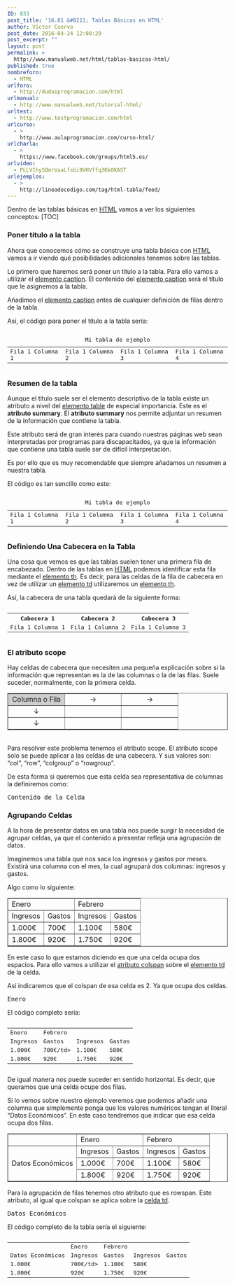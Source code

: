 ```yaml
---
ID: 833
post_title: '16.01 &#8211; Tablas Básicas en HTML'
author: Víctor Cuervo
post_date: 2016-04-24 12:00:29
post_excerpt: ""
layout: post
permalink: >
  http://www.manualweb.net/html/tablas-basicas-html/
published: true
nombreforo:
  - HTML
urlforo:
  - http://dudasprogramacion.com/html
urlmanual:
  - http://www.manualweb.net/tutorial-html/
urltest:
  - http://www.testprogramacion.com/html
urlcurso:
  - >
    http://www.aulaprogramacion.com/curso-html/
urlcharla:
  - >
    https://www.facebook.com/groups/html5.es/
urlvideo:
  - PLLVIhySQmrVaaLfsbi9VHVffq3Kk8KAST
urlejemplos:
  - >
    http://lineadecodigo.com/tag/html-tabla/feed/
---
```

Dentro de las tablas básicas en <a href="http://www.manualweb.net/tutorial-html/">HTML</a> vamos a ver los siguientes conceptos:
[TOC]

<h3>Poner título a la tabla</h3>
Ahora que conocemos cómo se construye una tabla básica con <a href="http://www.manualweb.net/tutorial-html/">HTML</a> vamos a ir viendo qué posibilidades adicionales tenemos sobre las tablas.

Lo primero que haremos será poner un título a la tabla. Para ello vamos a utilizar el <a href="http://www.w3api.com/wiki/HTML:CAPTION">elemento caption</a>. El contenido del <a href="http://www.w3api.com/wiki/HTML:CAPTION">elemento caption</a> será el título que le asignemos a la tabla.

Añadimos el <a href="http://www.w3api.com/wiki/HTML:CAPTION">elemento caption</a> antes de cualquier definición de filas dentro de la tabla.

Así, el código para poner el título a la tabla sería:

<pre lang="html4strict"><table>
  <caption>Mi tabla de ejemplo</caption>
  <tr>
    <td>Fila 1 Columna 1</td>
    <td>Fila 1 Columna 2</td>
    <td>Fila 1 Columna 3</td>
    <td>Fila 1 Columna 4</td>
  </tr>
</table></pre>

<h3>Resumen de la tabla</h3>
Aunque el título suele ser el elemento descriptivo de la tabla existe un atributo a nivel del <a href="http://www.w3api.com/wiki/HTML:TABLE">elemento table</a> de especial importancia. Este es el <b>atributo summary</b>. El <b>atributo summary</b> nos permite adjuntar un resumen de la información que contiene la tabla.

Este atributo será de gran interés para cuando nuestras páginas web sean interpretadas por programas para discapacitados, ya que la información que contiene una tabla suele ser de difícil interpretación.

Es por ello que es muy recomendable que siempre añadamos un resumen a nuestra tabla.

El código es tan sencillo como este:

<pre lang="html4strict"><table summary=”Tabla que contiene datos de ejemplo para poder explicar como construir tablas con el lenguaje HTML”>
  <caption>Mi tabla de ejemplo</caption>
  <tr>
    <td>Fila 1 Columna 1</td>
    <td>Fila 1 Columna 2</td>
    <td>Fila 1 Columna 3</td>
    <td>Fila 1 Columna 4</td>
  </tr>
</table></pre>

<h3>Definiendo Una Cabecera en la Tabla</h3>
Una cosa que vemos es que las tablas suelen tener una primera fila de encabezado. Dentro de las tablas en <a href="http://www.manualweb.net/tutorial-html/">HTML</a> podemos identificar esta fila mediante el <a href="http://www.w3api.com/wiki/HTML:TH">elemento th</a>. Es decir, para las celdas de la fila de cabecera en vez de utilizar un <a href="http://www.w3api.com/wiki/HTML:TD">elemento td</a> utilizaremos un <a href="http://www.w3api.com/wiki/HTML:TH">elemento th</a>.

Así, la cabecera de una tabla quedará de la siguiente forma:

<pre lang="html4strict"><table>
  <tr>
    <th>Cabecera 1</th>
    <th>Cabecera 2</th>
    <th>Cabecera 3</th>
  </tr>
  <tr>
    <td>Fila 1 Columna 1</td>
    <td>Fila 1 Columna 2</td>
    <td>Fila 1 Columna 3</td>
  </tr>
</table></pre>

<h3>El atributo scope</h3>
Hay celdas de cabecera que necesiten una pequeña explicación sobre si la información que representan es la de las columnas o la de las filas. Suele suceder, normalmente, con la primera celda.

<table width="100%" border="1">
<tr>
<td width="33%" style="text-align:center;background-color:#cecece;">Columna o Fila</td>
<td width="33%" style="text-align:center;"> &rarr; </td>
<td width="33%" style="text-align:center;"> &rarr; </td>
</tr>
<tr>
<td style="text-align:center;">&darr;</td>
<td></td>
<td></td>
</tr>
<tr>
<td style="text-align:center;">&darr;</td>
<td></td>
<td></td>
</tr>
</table>

<br>
Para resolver este problema tenemos el atributo scope. El atributo scope solo se puede aplicar a las celdas de una cabecera. Y sus valores son: “col”, “row”, “colgroup” o “rowgroup”.

De esta forma si queremos que esta celda sea representativa de columnas la definiremos como:

<pre lang="html4strict"><td scope=”col”>Contenido de la Celda</td></pre>

<h3>Agrupando Celdas</h3>
A la hora de presentar datos en una tabla nos puede surgir la necesidad de agrupar celdas, ya que el contenido a presentar refleja una agrupación de datos.

Imaginemos una tabla que nos saca los ingresos y gastos por meses. Existirá una columna con el mes, la cual agrupará dos columnas: ingresos y gastos.

Algo como lo siguiente:

<table width="100%" border="1">
<tr>
<td colspan="2">Enero</td>
<td colspan="2">Febrero</td>
</tr>
<tr>
<td>Ingresos</td>
<td>Gastos</td>
<td>Ingresos</td>
<td>Gastos</td>
</tr>
<tr>
<td>1.000€</td>
<td>700€</td>
<td>1.100€</td>
<td>580€</td>
</tr>
<tr>
<td>1.800€</td>
<td>920€</td>
<td>1.750€</td>
<td>920€</td>
</tr>
</tbody>
</table>

<p>En este caso lo que estamos diciendo es que una celda ocupa dos espacios. Para ello vamos a utilizar el <a href="http://www.w3api.com/wiki/HTML:Colspan">atributo colspan</a> sobre el <a href="http://www.w3api.com/wiki/HTML:TD">elemento td</a> de la celda.</p>

Así indicaremos que el colspan de esa celda es 2. Ya que ocupa dos celdas.

<pre lang="html4strict"><td colspan=”2”>Enero</td></pre>

El código completo sería:

<pre lang="html4strict"><table>
  <tr>
    <td colspan=”2”>Enero</td>
    <td colspan=”2”>Febrero</td>
  </tr>
  <tr>
    <td>Ingresos</td>
    <td>Gastos</td>
    <td>Ingresos</td>
    <td>Gastos</td>
  </tr>
  <tr>
    <td>1.000€</td>
    <td>700€/td>
    <td>1.100€</td>
    <td>580€</td>
  </tr>
  <tr>
    <td>1.800€</td>
    <td>920€</td>
    <td>1.750€</td>
    <td>920€</td>
  </tr>
</table></pre>

De igual manera nos puede suceder en sentido horizontal. Es decir, que queramos que una celda ocupe dos filas.

Si lo vemos sobre nuestro ejemplo veremos que podemos añadir una columna que simplemente ponga que los valores numéricos tengan el literal “Datos Económicos”. En este caso tendremos que indicar que esa celda ocupa dos filas.

<table width="100%" border="1">
<tbody>
<tr>
<td></td>
<td colspan="2">Enero</td>
<td colspan="2">Febrero</td>
</tr>
<tr>
<td rowspan="3">Datos Económicos</td>
<td>Ingresos</td>
<td>Gastos</td>
<td>Ingresos</td>
<td>Gastos</td>
</tr>
<tr>
<td>1.000€</td>
<td>700€</td>
<td>1.100€</td>
<td>580€</td>
</tr>
<tr>
<td>1.800€</td>
<td>920€</td>
<td>1.750€</td>
<td>920€</td>
</tr>
</tbody>
</table>

Para la agrupación de filas tenemos otro atributo que es rowspan. Este atributo, al igual que colspan se aplica sobre la <a href="http://www.w3api.com/wiki/HTML:TD">celda td</a>.

<pre lang="html4strict"><td rowspan=”3”>Datos Económicos</td></pre>

El código completo de la tabla sería el siguiente:

<pre lang="html4strict"><table>
  <tr>
    <td></td>
    <td colspan=”2”>Enero</td>
    <td colspan=”2”>Febrero</td>
  </tr>
  <tr>
    <td rowspan=”3”>Datos Económicos</td>
    <td>Ingresos</td>
    <td>Gastos</td>
    <td>Ingresos</td>
    <td>Gastos</td>
  </tr>
  <tr>
    <td>1.000€</td>
    <td>700€/td>
    <td>1.100€</td>
    <td>580€</td>
  </tr>
  <tr>
    <td>1.800€</td>
    <td>920€</td>
    <td>1.750€</td>
    <td>920€</td>
  </tr>
</table></pre>